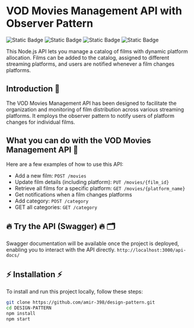 # VOD Movies Management API with Observer Pattern
![Static Badge](https://img.shields.io/badge/Group%3A_Peter_Gana_Amir_Remi-%23621a55%20)
![Static Badge](https://img.shields.io/badge/version-1.0.0-blue)
![Static Badge](https://img.shields.io/badge/node_js-language-green?logo=nodedotjs)
![Static Badge](https://img.shields.io/badge/docs_api-swagger-orange?logo=swagger)

This Node.js API lets you manage a catalog of films with dynamic platform allocation. Films can be added to the catalog, assigned to different streaming platforms, and users are notified whenever a film changes platforms.

## Introduction 📄​

The VOD Movies Management API has been designed to facilitate the organization and monitoring of film distribution across various streaming platforms. It employs the observer pattern to notify users of platform changes for individual films.

## What you can do with the VOD Movies Management API 🔎​

Here are a few examples of how to use this API:

- Add a new film: `POST /movies`
- Update film details (including platform): `PUT /movies/{film_id}`
- Retrieve all films for a specific platform: `GET /movies/{platform_name}`
- Get notifications when a film changes platforms
- Add category: `POST /category`
- GET all categories: `GET /category`

## ​🔥​ Try the API (Swagger) 🔥​ ​🗂️​

Swagger documentation will be available once the project is deployed, enabling you to interact with the API directly.
`http://localhost:3000/api-docs/`

## ⚡​ Installation ​⚡​

To install and run this project locally, follow these steps:

```bash
git clone https://github.com/amir-398/design-pattern.git
cd DESIGN-PATTERN
npm install
npm start
```
